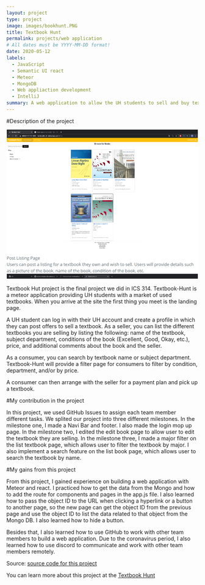 ```yaml
---
layout: project
type: project
image: images/bookhunt.PNG
title: Textbook Hunt
permalink: projects/web application
# All dates must be YYYY-MM-DD format!
date: 2020-05-12
labels:
  - JavaScript
  - Semantic UI react
  - Meteor
  - MongoDB
  - Web appliaction development
  - IntelliJ
summary: A web application to allow the UH students to sell and buy textbook.
---
```

#Description of the project


  <img small class="ui floated image" src="../images/listbook.PNG">
 
  


Textbook Hut project is the final project we did in ICS 314.   Textbook-Hunt is a meteor application providing UH students with a market of used textbooks. When you arrive at the site the first thing you meet is the landing page.

A UH student can log in with their UH account and create a profile in which they can post offers to sell a textbook. As a seller, you can list the different textbooks you are selling by listing the following: name of the textbook, subject department, conditions of the book (Excellent, Good, Okay, etc.), price, and additional comments about the book and the seller.

As a consumer, you can search by textbook name or subject department. Textbook-Hunt will provide a filter page for consumers to filter by condition, department, and/or by price.

A consumer can then arrange with the seller for a payment plan and pick up a textbook.

#My contribution in the project

In this project, we used GitHub Issues to assign each team member different tasks.  We splited our project into three different milestones.  In the milestone one, I made a Navi Bar and footer.  I also made the login mop up page.  In the milestone two, I edited the edit book page to allow user to edit the textbook they are selling.  In the milestone three, I made a major filter on the list textbook page, which allows user to filter the textbook by major.  I also implement a search feature on the list book page, which allows user to search the textbook by name.

#My gains from this project

From this project, I gained experience on building a web application with Meteor and react. I practiced how to get the data from the Mongo and how to add the route for components and pages in the app.js file.  I also learned how to pass the object ID to the URL when clicking a hyperlink or a button to another page, so the new page can get the object ID from the previous page and use the object ID to list the data related to that object from the Mongo DB.  I also learned how to hide a button.  

Besides that, I also learned how to use GitHub to work with other team members to build a web application.  Due to the coronavirus period, I also learned how to use discord to communicate and work with other team members remotely.

Source: <a href="https://github.com/textbookhunt/textbookhunt"><i class="large github icon "></i>source code for this project </a>

You can learn more about this project at the <a href="https://textbookhunt.github.io/"><i class="large github icon"></i>Textbook Hunt</a>

